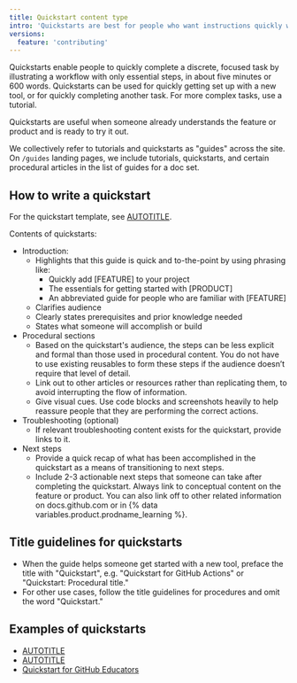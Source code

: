 ```yaml
---
title: Quickstart content type
intro: 'Quickstarts are best for people who want instructions quickly without lengthy explanations of how something works or why they would want to use it.'
versions:
  feature: 'contributing'
---
```


Quickstarts enable people to quickly complete a discrete, focused task by illustrating a workflow with only essential steps, in about five minutes or 600 words. Quickstarts can be used for quickly getting set up with a new tool, or for quickly completing another task. For more complex tasks, use a tutorial.

Quickstarts are useful when someone already understands the feature or product and is ready to try it out.

We collectively refer to tutorials and quickstarts as "guides" across the site. On `/guides` landing pages, we include tutorials, quickstarts, and certain procedural articles in the list of guides for a doc set.

## How to write a quickstart

For the quickstart template, see [AUTOTITLE](/contributing/writing-for-github-docs/templates#quickstart-article-template).

Contents of quickstarts:
* Introduction:
  * Highlights that this guide is quick and to-the-point by using phrasing like:
      * Quickly add [FEATURE] to your project
      * The essentials for getting started with [PRODUCT]
      * An abbreviated guide for people who are familiar with [FEATURE]
  * Clarifies audience
  * Clearly states prerequisites and prior knowledge needed
  * States what someone will accomplish or build
* Procedural sections
  * Based on the quickstart's audience, the steps can be less explicit and formal than those used in procedural content. You do not have to use existing reusables to form these steps if the audience doesn’t require that level of detail.
  * Link out to other articles or resources rather than replicating them, to avoid interrupting the flow of information.
  * Give visual cues. Use code blocks and screenshots heavily to help reassure people that they are performing the correct actions.
* Troubleshooting (optional)
  * If relevant troubleshooting content exists for the quickstart, provide links to it.
* Next steps
  * Provide a quick recap of what has been accomplished in the quickstart as a means of transitioning to next steps.
  * Include 2-3 actionable next steps that someone can take after completing the quickstart. Always link to conceptual content on the feature or product. You can also link off to other related information on docs.github.com or in {% data variables.product.prodname_learning %}.<!-- markdownlint-disable-line search-replace -->

## Title guidelines for quickstarts

* When the guide helps someone get started with a new tool, preface the title with "Quickstart", e.g. "Quickstart for GitHub Actions" or "Quickstart: Procedural title."
* For other use cases, follow the title guidelines for procedures and omit the word "Quickstart."

## Examples of quickstarts

* [AUTOTITLE](/free-pro-team@latest/actions/quickstart)
* [AUTOTITLE](/free-pro-team@latest/discussions/quickstart)
* [Quickstart for GitHub Educators](/free-pro-team@latest/education/quickstart)
